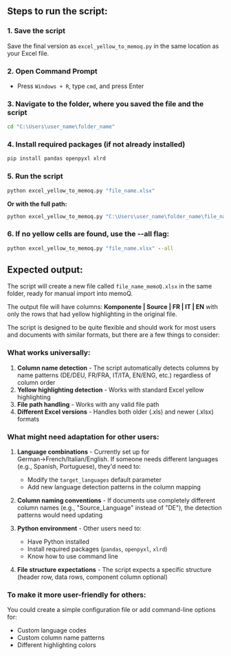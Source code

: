 ## **Steps to run the script:**

### **1. Save the script**
Save the final version as `excel_yellow_to_memoq.py` in the same location as your Excel file.

### **2. Open Command Prompt**
- Press `Windows + R`, type `cmd`, and press Enter

### **3. Navigate to the folder, where you saved the file and the script**
```cmd
cd "C:\Users\user_name\folder_name"
```

### **4. Install required packages** (if not already installed)
```cmd
pip install pandas openpyxl xlrd
```

### **5. Run the script**
```cmd
python excel_yellow_to_memoq.py "file_name.xlsx"
```

**Or with the full path:**
```cmd
python excel_yellow_to_memoq.py "C:\Users\user_name\folder_name\file_name.xlsx"
```

### **6. If no yellow cells are found, use the --all flag:**
```cmd
python excel_yellow_to_memoq.py "file_name.xlsx" --all
```

## **Expected output:**
The script will create a new file called `file_name_memoQ.xlsx` in the same folder, ready for manual import into memoQ.

The output file will have columns: **Komponente | Source | FR | IT | EN** with only the rows that had yellow highlighting in the original file.

The script is designed to be quite flexible and should work for most users and documents with similar formats, but there are a few things to consider:

### **What works universally:**

1. **Column name detection** - The script automatically detects columns by name patterns (DE/DEU, FR/FRA, IT/ITA, EN/ENG, etc.) regardless of column order
2. **Yellow highlighting detection** - Works with standard Excel yellow highlighting
3. **File path handling** - Works with any valid file path
4. **Different Excel versions** - Handles both older (.xls) and newer (.xlsx) formats

### **What might need adaptation for other users:**

1. **Language combinations** - Currently set up for German→French/Italian/English. If someone needs different languages (e.g., Spanish, Portuguese), they'd need to:
   - Modify the `target_languages` default parameter
   - Add new language detection patterns in the column mapping

2. **Column naming conventions** - If documents use completely different column names (e.g., "Source_Language" instead of "DE"), the detection patterns would need updating

3. **Python environment** - Other users need to:
   - Have Python installed
   - Install required packages (`pandas`, `openpyxl`, `xlrd`)
   - Know how to use command line

4. **File structure expectations** - The script expects a specific structure (header row, data rows, component column optional)

### **To make it more user-friendly for others:**

You could create a simple configuration file or add command-line options for:
- Custom language codes
- Custom column name patterns
- Different highlighting colors

